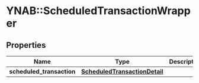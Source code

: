 # YNAB::ScheduledTransactionWrapper

## Properties
Name | Type | Description | Notes
------------ | ------------- | ------------- | -------------
**scheduled_transaction** | [**ScheduledTransactionDetail**](ScheduledTransactionDetail.md) |  | 


